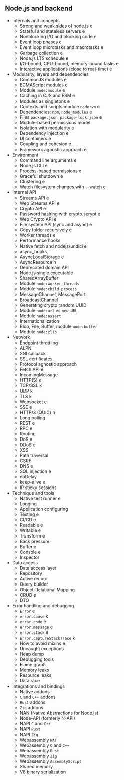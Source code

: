 ## Node.js and backend

- Internals and concepts
  - Strong and weak sides of node.js e
  - Stateful and stateless servers e
  - Nonblocking I/O and blocking code e
  - Event loop phases e
  - Event loop microtasks and macrotasks e
  - Garbage collection e
  - Node.js LTS schedule e
  - I/O-bound, CPU-bound, memory-bound tasks e
  - Interactive applications (close to real-time) e
- Modularity, layers and dependencies
  - CommonJS modules e
  - ECMAScript modules e
  - Module `node:module` e
  - Caching in CJS and ESM e
  - Modules as singletons e
  - Contexts and scripts module `node:vm` e
  - Dependencies: `npm`, `node_modules` e
  - Files `package.json`, `package-lock.json` e
  - Module-based permissions model
  - Isolation with modularity e
  - Dependency injection e
  - DI containers e
  - Coupling and cohesion e
  - Framework agnostic approach e
- Environment
  - Command line arguments e
  - Node.js CLI e
  - Process-based permissions e
  - Graceful shutdown e
  - Clustering e
  - Watch filesystem changes with --watch e
- Internal API
  - Streams API e
  - Web Streams API e
  - Crypto API e
  - Password hashing with crypto.scrypt e
  - Web Crypto API e
  - File system API (sync and async) e
  - Copy folder recursively e
  - Worker threads e
  - Performance hooks
  - Native fetch and nodejs/undici e
  - async_hooks
  - AsyncLocalStorage e
  - AsyncResource h
  - Deprecated domain API
  - Node.js single executable
  - SharedArrayBuffer
  - Module `node:worker_threads`
  - Module `node:child_process`
  - MessageChannel, MessagePort
  - BroadcastChannel
  - Generating crypto random UUID
  - Module `node:url` vs `new URL`
  - Module `node:assert`
  - Internationalization
  - Blob, File, Buffer, module `node:buffer`
  - Module `node:zlib`
- Network
  - Endpoint throttling
  - ALPN
  - SNI callback
  - SSL certificates
  - Protocol agnostic approach
  - Fetch API e
  - IncomingMessage
  - HTTP(S) e
  - TCP/SSL k
  - UDP k
  - TLS k
  - Websocket e
  - SSE e
  - HTTP/3 (QUIC) h
  - Long polling
  - REST e
  - RPC e
  - Routing
  - DoS e
  - DDoS e
  - XSS
  - Path traversal
  - CSRF
  - DNS e
  - SQL injection e
  - noDelay
  - keep-alive e
  - IP sticky sessions
- Technique and tools
  - Native test runner e
  - Logging
  - Application configuring
  - Testing e
  - CI/CD e
  - Readable e
  - Writable e
  - Transform e
  - Back pressure
  - Buffer e
  - Console e
  - Inspector
- Data access
  - Data access layer
  - Repository
  - Active record
  - Query builder
  - Object-Relational Mapping
  - CRUD e
  - DTO
- Error handling and debugging
  - `Error` e
  - `error.cause` k
  - `error.code` e
  - `error.message` e
  - `error.stack` e
  - `Error.captureStackTrace` k
  - How to avoid mixins e
  - Uncaught exceptions
  - Heap dump
  - Debugging tools
  - Flame graph
  - Memory leaks
  - Resource leaks
  - Data race
- Integrations and bindings
  - Native addons
  - `C` and `C++` addons
  - `Rust` addons
  - `Zig` addons
  - NAN (Native Abstractions for Node.js)
  - Node-API (formerly N-API)
  - NAPI `C` and `C++`
  - NAPI `Rust`
  - NAPI `Zig`
  - Webassembly `WAT`
  - Webassembly `C` and `C++`
  - Webassembly `Rust`
  - Webassembly `Zig`
  - Webassembly `AssemblyScript`
  - Shared memory
  - V8 binary serialization
